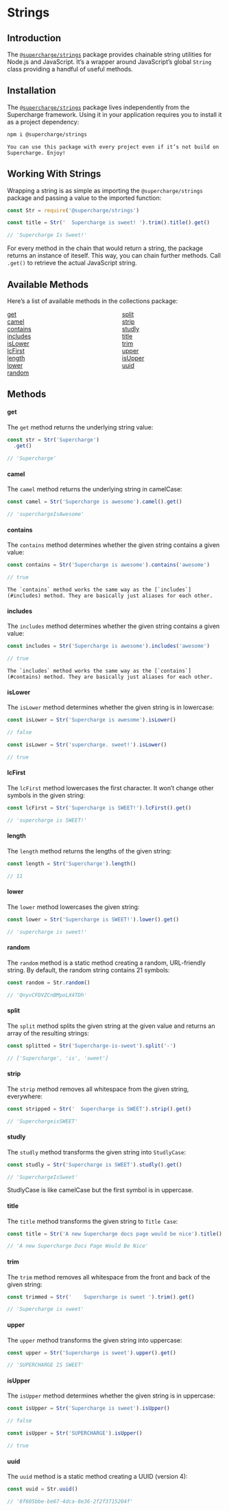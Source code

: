 # Strings


## Introduction
The [`@supercharge/strings`](https://github.com/superchargejs/strings) package provides chainable string utilities for Node.js and JavaScript. It’s a wrapper around JavaScript’s global `String` class providing a handful of useful methods.


## Installation
The [`@supercharge/strings`](https://github.com/superchargejs/strings) package lives independently from the Supercharge framework. Using it in your application requires you to install it as a project dependency:

```bash
npm i @supercharge/strings
```

```success
You can use this package with every project even if it’s not build on Supercharge. Enjoy!
```

## Working With Strings
Wrapping a string is as simple as importing the `@supercharge/strings` package and passing a value to the imported function:

```js
const Str = require('@supercharge/strings')

const title = Str('  Supercharge is sweet! ').trim().title().get()

// 'Supercharge Is Sweet!'
```

For every method in the chain that would return a string, the package returns an instance of iteself. This way, you can chain further methods. Call `.get()` to retrieve the actual JavaScript string.


## Available Methods
Here’s a list of available methods in the collections package:

<style>
    #collection-method-list > p {
        column-count: 2; -moz-column-count: 2; -webkit-column-count: 2;
        column-gap: 2rem; -moz-column-gap: 2rem; -webkit-column-gap: 2rem;
    }

    #collection-method-list a {
        display: block;
    }
</style>

<div id="collection-method-list" markdown="1">

[get](#get)
[camel](#camel)
[contains](#contains)
[includes](#includes)
[isLower](#isLowercase)
[lcFirst](#lcFirst)
[length](#upper)
[lower](#lower)
[random](#random)
[split](#split)
[strip](#strip)
[studly](#studly)
[title](#title)
[trim](#trim)
[upper](#upper)
[isUpper](#isUppercase)
[uuid](#uuid)

</div>


## Methods


#### get
The `get` method returns the underlying string value:

```js
const str = Str('Supercharge')
  .get()

// 'Supercharge'
```


#### camel
The `camel` method returns the underlying string in camelCase:

```js
const camel = Str('Supercharge is awesome').camel().get()

// 'superchargeIsAwesome'
```


#### contains
The `contains` method determines whether the given string contains a given value:

```js
const contains = Str('Supercharge is awesome').contains('awesome')

// true
```

```info
The `contains` method works the same way as the [`includes`](#includes) method. They are basically just aliases for each other.
```


#### includes
The `includes` method determines whether the given string contains a given value:

```js
const includes = Str('Supercharge is awesome').includes('awesome')

// true
```

```info
The `includes` method works the same way as the [`contains`](#contains) method. They are basically just aliases for each other.
```


#### isLower
The `isLower` method determines whether the given string is in lowercase:

```js
const isLower = Str('Supercharge is awesome').isLower()

// false

const isLower = Str('supercharge. sweet!').isLower()

// true
```


#### lcFirst
The `lcFirst` method lowercases the first character. It won’t change other symbols in the given string:

```js
const lcFirst = Str('Supercharge is SWEET!').lcFirst().get()

// 'supercharge is SWEET!'
```


#### length
The `length` method returns the lengths of the given string:

```js
const length = Str('Supercharge').length()

// 11
```


#### lower
The `lower` method lowercases the given string:

```js
const lower = Str('Supercharge is SWEET!').lower().get()

// 'supercharge is sweet!'
```


#### random
The `random` method is a static method creating a random, URL-friendly string. By default, the random string contains 21 symbols:

```js
const random = Str.random()

// 'QnyvCFDVZCnBMpoLX4TDh'
```


#### split
The `split` method splits the given string at the given value and returns an array of the resulting strings:

```js
const splitted = Str('Supercharge-is-sweet').split('-')

// ['Supercharge', 'is', 'sweet']
```


#### strip
The `strip` method removes all whitespace from the given string, everywhere:

```js
const stripped = Str('  Supercharge is SWEET').strip().get()

// 'SuperchargeisSWEET'
```


#### studly
The `studly` method transforms the given string into `StudlyCase`:

```js
const studly = Str('Supercharge is SWEET').studly().get()

// 'SuperchargeIsSweet'
```

StudlyCase is like camelCase but the first symbol is in uppercase.


#### title
The `title` method transforms the given string to `Title Case`:

```js
const title = Str('A new Supercharge docs page would be nice').title().get()

// 'A new Supercharge Docs Page Would Be Nice'
```


#### trim
The `trim` method removes all whitespace from the front and back of the given string:

```js
const trimmed = Str('    Supercharge is sweet ').trim().get()

// 'Supercharge is sweet'
```


#### upper
The `upper` method transforms the given string into uppercase:

```js
const upper = Str('Supercharge is sweet').upper().get()

// 'SUPERCHARGE IS SWEET'
```


#### isUpper
The `isUpper` method determines whether the given string is in uppercase:

```js
const isUpper = Str('Supercharge is sweet').isUpper()

// false

const isUpper = Str('SUPERCHARGE').isUpper()

// true
```


#### uuid
The `uuid` method is a static method creating a UUID (version 4):

```js
const uuid = Str.uuid()

// '8f605bbe-be67-4dca-8e36-2f2f3715204f'
```
